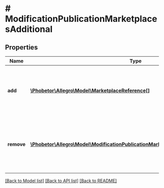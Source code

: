 # # ModificationPublicationMarketplacesAdditional

## Properties

Name | Type | Description | Notes
------------ | ------------- | ------------- | -------------
**add** | [**\Phobetor\Allegro\Model\MarketplaceReference[]**](MarketplaceReference.md) | List of the marketplace identifiers which should be added to additional marketplaces in offer | [optional]
**remove** | [**\Phobetor\Allegro\Model\ModificationPublicationMarketplacesAdditionalRemoveInner[]**](ModificationPublicationMarketplacesAdditionalRemoveInner.md) | List of the marketplace identifiers which should be removed from additional marketplaces in offer | [optional]

[[Back to Model list]](../../README.md#models) [[Back to API list]](../../README.md#endpoints) [[Back to README]](../../README.md)
